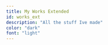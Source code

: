 ```yaml
---
title: My Works Extended
id: works_ext
description: "All the stuff Ive made"
color: "dark"
font: "light"
---
```

<works-snippet name="passaux" img="me_comp.jpg">
  <template #header>

## Pass the Aux

  </template>
  <template #description>

This is a spotify app!

  </template>
</works-snippet>

<works-snippet name="myriorama" img="me_comp.jpg">
  <template #header>

## Myriorama Maker

  </template>
  <template #description>

This is a myriorama!

  </template>
</works-snippet>

<works-snippet name="palooza" img="me_comp.jpg">
  <template #header>

## Matt's Party Palooza

  </template>
  <template #description>

This is a palooza!

  </template>
</works-snippet>
